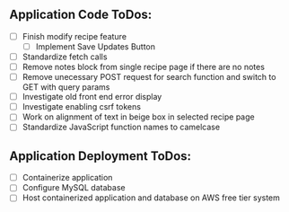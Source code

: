 ## Application Code ToDos:
- [ ] Finish modify recipe feature
  - [ ] Implement Save Updates Button
- [ ] Standardize fetch calls
- [ ] Remove notes block from single recipe page if there are no notes
- [ ] Remove unecessary POST request for search function and switch to GET with query params
- [ ] Investigate old front end error display
- [ ] Investigate enabling csrf tokens
- [ ] Work on alignment of text in beige box in selected recipe page
- [ ] Standardize JavaScript function names to camelcase

## Application Deployment ToDos:
- [ ] Containerize application
- [ ] Configure MySQL database
- [ ] Host containerized application and database on AWS free tier system
